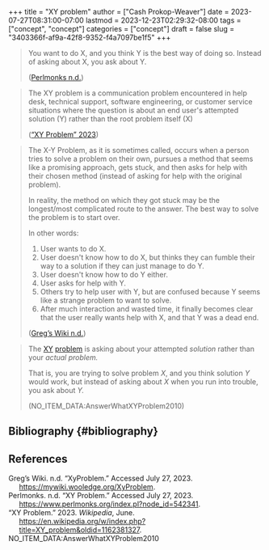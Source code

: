 +++
title = "XY problem"
author = ["Cash Prokop-Weaver"]
date = 2023-07-27T08:31:00-07:00
lastmod = 2023-12-23T02:29:32-08:00
tags = ["concept", "concept"]
categories = ["concept"]
draft = false
slug = "3403366f-af9a-42f8-9352-f4a7097be1f5"
+++

> You want to do X, and you think Y is the best way of doing so. Instead of asking about X, you ask about Y.
>
> (<a href="#citeproc_bib_item_2">Perlmonks n.d.</a>)

<!--quoteend-->

> The XY problem is a communication problem encountered in help desk, technical support, software engineering, or customer service situations where the question is about an end user's attempted solution (Y) rather than the root problem itself (X)
>
> (<a href="#citeproc_bib_item_3">“XY Problem” 2023</a>)

<!--quoteend-->

> The X-Y Problem, as it is sometimes called, occurs when a person tries to solve a problem on their own, pursues a method that seems like a promising approach, gets stuck, and then asks for help with their chosen method (instead of asking for help with the original problem).
>
> In reality, the method on which they got stuck may be the longest/most complicated route to the answer. The best way to solve the problem is to start over.
>
> In other words:
>
> 1.  User wants to do X.
> 2.  User doesn't know how to do X, but thinks they can fumble their way to a solution if they can just manage to do Y.
> 3.  User doesn't know how to do Y either.
> 4.  User asks for help with Y.
> 5.  Others try to help user with Y, but are confused because Y seems like a strange problem to want to solve.
> 6.  After much interaction and wasted time, it finally becomes clear that the user really wants help with X, and that Y was a dead end.
>
> (<a href="#citeproc_bib_item_1">Greg’s Wiki n.d.</a>)

<!--quoteend-->

> The [XY](http://www.perlmonks.org/index.pl?node_id=542341) [problem](https://mywiki.wooledge.org/XyProblem) is asking about your attempted _solution_ rather than your _actual problem._
>
> That is, you are trying to solve problem _X_, and you think solution _Y_ would work, but instead of asking about _X_ when you run into trouble, you ask about _Y._
>
> (NO_ITEM_DATA:AnswerWhatXYProblem2010)


## Bibliography {#bibliography}

## References

<style>.csl-entry{text-indent: -1.5em; margin-left: 1.5em;}</style><div class="csl-bib-body">
  <div class="csl-entry"><a id="citeproc_bib_item_1"></a>Greg’s Wiki. n.d. “XyProblem.” Accessed July 27, 2023. <a href="https://mywiki.wooledge.org/XyProblem">https://mywiki.wooledge.org/XyProblem</a>.</div>
  <div class="csl-entry"><a id="citeproc_bib_item_2"></a>Perlmonks. n.d. “XY Problem.” Accessed July 27, 2023. <a href="https://www.perlmonks.org/index.pl?node_id=542341">https://www.perlmonks.org/index.pl?node_id=542341</a>.</div>
  <div class="csl-entry"><a id="citeproc_bib_item_3"></a>“XY Problem.” 2023. <i>Wikipedia</i>, June. <a href="https://en.wikipedia.org/w/index.php?title=XY_problem&oldid=1162381327">https://en.wikipedia.org/w/index.php?title=XY_problem&#38;oldid=1162381327</a>.</div>
  <div class="csl-entry">NO_ITEM_DATA:AnswerWhatXYProblem2010</div>
</div>
